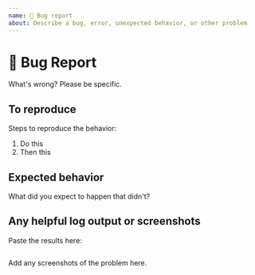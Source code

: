 ```yaml
---
name: 🐛 Bug report
about: Describe a bug, error, unexpected behavior, or other problem
---
```


# 🐛 Bug Report #

What's wrong? Please be specific.

## To reproduce ##

Steps to reproduce the behavior:

1. Do this
1. Then this

## Expected behavior ##

What did you expect to happen that didn't?

## Any helpful log output or screenshots ##

Paste the results here:

```bash

```

Add any screenshots of the problem here.
